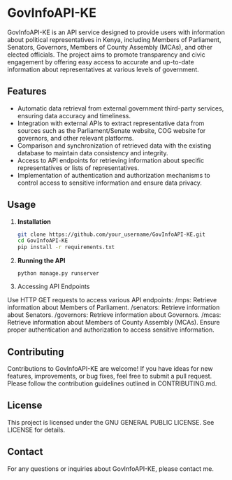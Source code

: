 # GovInfoAPI-KE

GovInfoAPI-KE is an API service designed to provide users with information about political representatives in Kenya, including Members of Parliament, Senators, Governors, Members of County Assembly (MCAs), and other elected officials. The project aims to promote transparency and civic engagement by offering easy access to accurate and up-to-date information about representatives at various levels of government.

## Features

- Automatic data retrieval from external government third-party services, ensuring data accuracy and timeliness.
- Integration with external APIs to extract representative data from sources such as the Parliament/Senate website, COG website for governors, and other relevant platforms.
- Comparison and synchronization of retrieved data with the existing database to maintain data consistency and integrity.
- Access to API endpoints for retrieving information about specific representatives or lists of representatives.
- Implementation of authentication and authorization mechanisms to control access to sensitive information and ensure data privacy.

## Usage

1. **Installation**

   ```bash
   git clone https://github.com/your_username/GovInfoAPI-KE.git
   cd GovInfoAPI-KE
   pip install -r requirements.txt

2. **Running the API**
   ```
   python manage.py runserver

3. Accessing API Endpoints

Use HTTP GET requests to access various API endpoints:
/mps: Retrieve information about Members of Parliament.
/senators: Retrieve information about Senators.
/governors: Retrieve information about Governors.
/mcas: Retrieve information about Members of County Assembly (MCAs).
Ensure proper authentication and authorization to access sensitive information.

## Contributing
Contributions to GovInfoAPI-KE are welcome! If you have ideas for new features, improvements, or bug fixes, feel free to submit a pull request. Please follow the contribution guidelines outlined in CONTRIBUTING.md.

## License
This project is licensed under the GNU GENERAL PUBLIC LICENSE. See LICENSE for details.

## Contact
For any questions or inquiries about GovInfoAPI-KE, please contact me.
